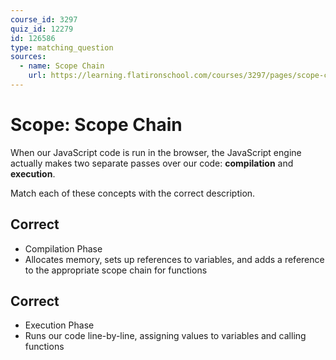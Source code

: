 ```yaml
---
course_id: 3297
quiz_id: 12279
id: 126586
type: matching_question
sources:
  - name: Scope Chain
    url: https://learning.flatironschool.com/courses/3297/pages/scope-chain?module_item_id=143571
---
```


# Scope: Scope Chain

When our JavaScript code is run in the browser, the JavaScript engine actually
makes two separate passes over our code: **compilation** and **execution**.

Match each of these concepts with the correct description.

## Correct

- Compilation Phase
- Allocates memory, sets up references to variables, and adds a reference to the
  appropriate scope chain for functions

## Correct

- Execution Phase
- Runs our code line-by-line, assigning values to variables and calling functions
